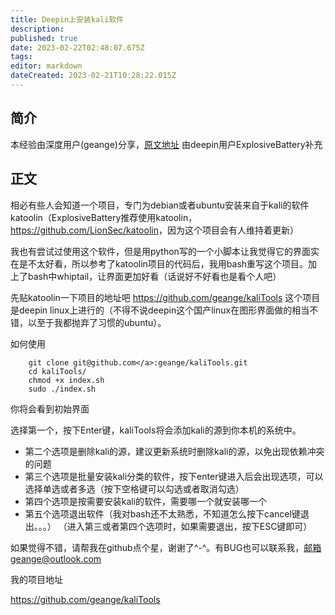 ```yaml
---
title: Deepin上安装kali软件
description: 
published: true
date: 2023-02-22T02:48:07.675Z
tags: 
editor: markdown
dateCreated: 2023-02-21T10:28:22.015Z
---
```


## 简介

本经验由深度用户(geange)分享，[原文地址](https://bbs.deepin.org/forum.php?mod=viewthread&tid=136057&extra=)
由deepin用户ExplosiveBattery补充

## 正文

相必有些人会知道一个项目，专门为debian或者ubuntu安装来自于kali的软件katoolin（ExplosiveBattery推荐使用katoolin，<https://github.com/LionSec/katoolin>，因为这个项目会有人维持着更新）

我也有尝试过使用这个软件，但是用python写的一个小脚本让我觉得它的界面实在是不太好看，所以参考了katoolin项目的代码后，我用bash重写这个项目。加上了bash中whiptail，让界面更加好看（话说好不好看也是看个人吧）

先贴katoolin一下项目的地址吧 <https://github.com/geange/kaliTools>
这个项目是deepin linux上进行的（不得不说deepin这个国产linux在图形界面做的相当不错，以至于我都抛弃了习惯的ubuntu）。

如何使用

        git clone git@github.com</a>:geange/kaliTools.git
        cd kaliTools/
        chmod +x index.sh
        sudo ./index.sh 

你将会看到初始界面

选择第一个，按下Enter键，kaliTools将会添加kali的源到你本机的系统中。

- 第二个选项是删除kali的源，建议更新系统时删除kali的源，以免出现依赖冲突的问题
- 第三个选项是批量安装kali分类的软件，按下enter键进入后会出现选项，可以选择单选或者多选（按下空格键可以勾选或者取消勾选）
- 第四个选项是按需要安装kali的软件，需要哪一个就安装哪一个
- 第五个选项退出软件（我对bash还不太熟悉，不知道怎么按下cancel键退出。。。） （进入第三或者第四个选项时，如果需要退出，按下ESC键即可）

如果觉得不错，请帮我在github点个星，谢谢了^-^。有BUG也可以联系我，邮箱geange@outlook.com

我的项目地址

<https://github.com/geange/kaliTools>
